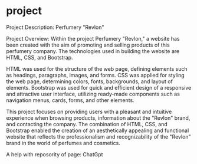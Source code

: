 # project

Project Description: Perfumery "Revlon"

Project Overview:
Within the project Perfumery "Revlon," a website has been created with the aim of promoting and selling products of this perfumery company. The technologies used in building the website are HTML, CSS, and Bootstrap.

HTML was used for the structure of the web page, defining elements such as headings, paragraphs, images, and forms. CSS was applied for styling the web page, determining colors, fonts, backgrounds, and layout of elements. Bootstrap was used for quick and efficient design of a responsive and attractive user interface, utilizing ready-made components such as navigation menus, cards, forms, and other elements.

This project focuses on providing users with a pleasant and intuitive experience when browsing products, information about the "Revlon" brand, and contacting the company. The combination of HTML, CSS, and Bootstrap enabled the creation of an aesthetically appealing and functional website that reflects the professionalism and recognizability of the "Revlon" brand in the world of perfumes and cosmetics.

A help with reposority of page: ChatGpt